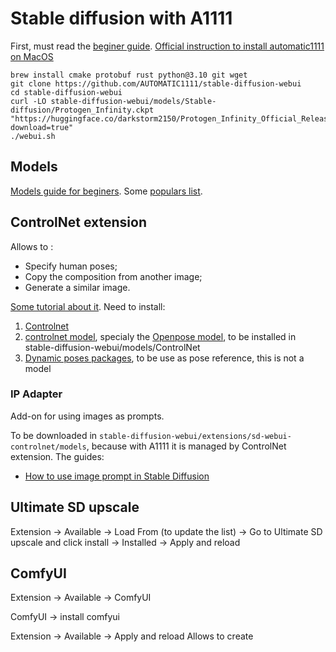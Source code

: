 # Stable diffusion with A1111

First, must read the [beginer guide](https://stable-diffusion-art.com/beginners-guide/).
[Official instruction to install automatic1111 on MacOS](https://github.com/AUTOMATIC1111/stable-diffusion-webui/wiki/Installation-on-Apple-Silicon)

```
brew install cmake protobuf rust python@3.10 git wget
git clone https://github.com/AUTOMATIC1111/stable-diffusion-webui
cd stable-diffusion-webui
curl -LO stable-diffusion-webui/models/Stable-diffusion/Protogen_Infinity.ckpt "https://huggingface.co/darkstorm2150/Protogen_Infinity_Official_Release/resolve/main/model.ckpt?download=true"
./webui.sh
```

## Models

[Models guide for beginers](https://stable-diffusion-art.com/models/).
Some [populars list](https://openaijourney.com/best-stable-diffusion-models/).

## ControlNet extension

Allows to :
- Specify human poses;
- Copy the composition from another image;
- Generate a similar image.

[Some tutorial about it](https://stable-diffusion-art.com/controlnet/#Installing_Stable_Diffusion_ControlNet).
Need to install:
1. [Controlnet](https://github.com/Mikubill/sd-webui-controlnet)
2. [controlnet model](https://github.com/Mikubill/sd-webui-controlnet/wiki/Model-download), specialy the [Openpose model](https://huggingface.co/lllyasviel/ControlNet-v1-1/blob/main/control_v11p_sd15_openpose.pth), to be installed in  stable-diffusion-webui/models/ControlNet
3. [Dynamic poses packages](https://civitai.com/models/87024/dynamic-poses-100), to be use as pose reference, this is not a model

### IP Adapter

Add-on for using images as prompts.

To be downloaded in `stable-diffusion-webui/extensions/sd-webui-controlnet/models`, because with A1111 it is managed by ControlNet extension.
The guides:
- [How to use image prompt in Stable Diffusion](https://stable-diffusion-art.com/image-prompt/)

## Ultimate SD upscale

Extension -> Available -> Load From (to update the list) -> Go to Ultimate SD upscale and click install -> Installed -> Apply and reload

## ComfyUI

Extension -> Available -> ComfyUI

ComfyUI -> install comfyui

Extension -> Available -> Apply and reload
Allows to create 
